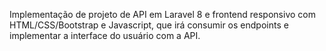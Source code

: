 Implementação de projeto de API em Laravel 8 e frontend responsivo com HTML/CSS/Bootstrap e Javascript, que irá consumir os endpoints e implementar a interface do usuário com a API.

